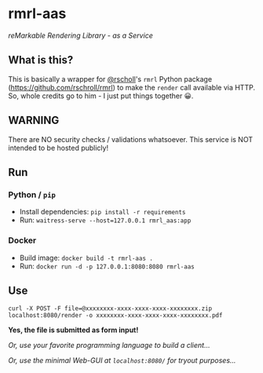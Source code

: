 # rmrl-aas
*reMarkable Rendering Library - as a Service*

## What is this?
This is basically a wrapper for [@rscholl](https://www.github.com/rscholl)'s `rmrl` Python package (https://github.com/rschroll/rmrl) to make the `render` call available via HTTP. So, whole credits go to him - I just put things together 😀.

## WARNING
There are NO security checks / validations whatsoever. This service is NOT intended to be hosted publicly!

## Run
### Python / `pip`
- Install dependencies: `pip install -r requirements`
- Run: `waitress-serve --host=127.0.0.1 rmrl_aas:app`

### Docker
- Build image: `docker build -t rmrl-aas .`
- Run: `docker run -d -p 127.0.0.1:8080:8080 rmrl-aas`

## Use
`curl -X POST -F file=@xxxxxxxx-xxxx-xxxx-xxxx-xxxxxxxx.zip localhost:8080/render -o xxxxxxxx-xxxx-xxxx-xxxx-xxxxxxxx.pdf`

**Yes, the file is submitted as form input!**

*Or, use your favorite programming language to build a client...*

*Or, use the minimal Web-GUI at `localhost:8080/` for tryout purposes...*
